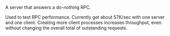 A server that answers a do-nothing RPC.

Used to test RPC performance.  Currently get about 57K/sec with one
server and one client.  Creating more client processes increases
throughput, even without changing the overall total of outstanding
requests.